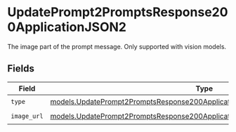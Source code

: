 # UpdatePrompt2PromptsResponse200ApplicationJSON2

The image part of the prompt message. Only supported with vision models.


## Fields

| Field                                                                                                                                                                  | Type                                                                                                                                                                   | Required                                                                                                                                                               | Description                                                                                                                                                            |
| ---------------------------------------------------------------------------------------------------------------------------------------------------------------------- | ---------------------------------------------------------------------------------------------------------------------------------------------------------------------- | ---------------------------------------------------------------------------------------------------------------------------------------------------------------------- | ---------------------------------------------------------------------------------------------------------------------------------------------------------------------- |
| `type`                                                                                                                                                                 | [models.UpdatePrompt2PromptsResponse200ApplicationJSONResponseBody2VersionsType](../models/updateprompt2promptsresponse200applicationjsonresponsebody2versionstype.md) | :heavy_check_mark:                                                                                                                                                     | N/A                                                                                                                                                                    |
| `image_url`                                                                                                                                                            | [models.UpdatePrompt2PromptsResponse200ApplicationJSONImageURL](../models/updateprompt2promptsresponse200applicationjsonimageurl.md)                                   | :heavy_check_mark:                                                                                                                                                     | N/A                                                                                                                                                                    |
